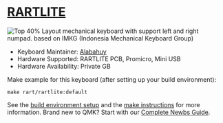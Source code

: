 # [RARTLITE](https://github.com/alabahuy/RART/tree/master/RARTLITE)

![Top](https://user-images.githubusercontent.com/30220306/107148534-4212e200-6986-11eb-824d-dd7fbe10d333.png)
40% Layout mechanical keyboard with support left and right numpad. based on IMKG (Indonesia Mechanical Keyboard Group)

* Keyboard Maintainer: [Alabahuy](https://github.com/alabahuy)
* Hardware Supported: RARTLITE PCB, Promicro, Mini USB
* Hardware Availability: Private GB

Make example for this keyboard (after setting up your build environment):

    make rart/rartlite:default

See the [build environment setup](https://docs.qmk.fm/#/getting_started_build_tools) and the [make instructions](https://docs.qmk.fm/#/getting_started_make_guide) for more information. Brand new to QMK? Start with our [Complete Newbs Guide](https://docs.qmk.fm/#/newbs).

